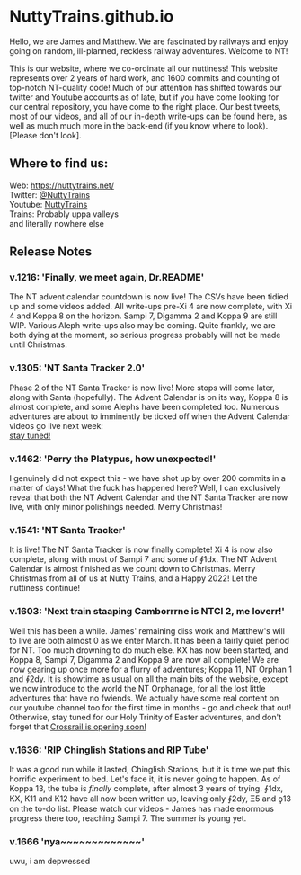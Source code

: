 # NuttyTrains.github.io
Hello, we are James and Matthew. We are fascinated by railways and enjoy going on random, ill-planned, reckless railway adventures. Welcome to NT!  

This is our website, where we co-ordinate all our nuttiness! This website represents over 2 years of hard work, and 1600 commits and counting of 
top-notch NT-quality code! Much of our attention has shifted towards our twitter and Youtube accounts as of late, but if you have come 
looking for our central repository, you have come to the right place. Our best tweets, most of our videos, and all of our in-depth write-ups can be found here, as well 
as much much more in the back-end (if you know where to look). [Please don't look].

## Where to find us:
Web: https://nuttytrains.net/  
Twitter: <a href="https://twitter.com/NuttyTrains">@NuttyTrains</a>  
Youtube: <a href="https://www.youtube.com/channel/UClR0hSe8ki-Wn9PD-2_gHdQ">NuttyTrains</a>  
Trains: Probably uppa valleys  
and literally nowhere else

## Release Notes
### v.1216: 'Finally, we meet again, Dr.README'
The NT advent calendar countdown is now live! The CSVs have been tidied up and some videos added. All write-ups pre-Xi 4 are now complete, with Xi 4 and Koppa 8 on the 
horizon. Sampi 7, Digamma 2 and Koppa 9 are still WIP. Various Aleph write-ups also may be coming. Quite frankly, we are both dying at the moment, so serious progress 
probably will not be made until Christmas.

### v.1305: 'NT Santa Tracker 2.0'
Phase 2 of the NT Santa Tracker is now live! More stops will come later, along with Santa (hopefully). The Advent Calendar is on its way, Koppa 8 is almost complete, and 
some Alephs have been completed too. Numerous adventures are about to imminently be ticked off when the Advent Calendar videos go live next week:  
<a href="https://www.youtube.com/playlist?list=PL_j-qqG4iXvqASbvqtkY5Zbx-wg7ydTT4">stay tuned!</a>

### v.1462: 'Perry the Platypus, how unexpected!'
I genuinely did not expect this - we have shot up by over 200 commits in a matter of days! What the fuck has happened here? Well, I can exclusively reveal that both the 
NT Advent Calendar and the NT Santa Tracker are now live, with only minor polishings needed. Merry Christmas!

### v.1541: 'NT Santa Tracker'
It is live! The NT Santa Tracker is now finally complete! Xi 4 is now also complete, along with most of Sampi 7 and some of ∮1dx. The NT Advent Calendar is almost finished 
as we count down to Christmas. Merry Christmas from all of us at Nutty Trains, and a Happy 2022! Let the nuttiness continue!

### v.1603: 'Next train staaping Camborrrne is NTCI 2, me loverr!'
Well this has been a while. James' remaining diss work and Matthew's will to live are both almost 0 as we enter March. It has been a fairly quiet period for NT. Too much 
drowning to do much else. KX has now been started, and Koppa 8, Sampi 7, Digamma 2 and Koppa 9 are now all complete! We are now gearing up once more for a flurry of 
adventures; Koppa 11, NT Orphan 1 and ∮2dy. It is showtime as usual on all the main bits of the website, except we now introduce to the world the NT Orphanage, for all the 
lost little adventures that have no fwiends. We actually have some real content on our youtube channel too for the first time in months - go and check that out! Otherwise, 
stay tuned for our Holy Trinity of Easter adventures, and don't forget that <a href="https://www.youtube.com/watch?v=dQw4w9WgXcQ">Crossrail is opening soon!</a>

### v.1636: 'RIP Chinglish Stations and RIP Tube'
It was a good run while it lasted, Chinglish Stations, but it is time we put this horrific experiment to bed. Let's face it, it is never going to happen. As of Koppa 13, 
the tube is _finally_ complete, after almost 3 years of trying. ∮1dx, KX, K11 and K12 have all now been written up, leaving only ∮2dy, Ξ5 and ϙ13 on the to-do list. Please 
watch our videos - James has made enormous progress there too, reaching Sampi 7. The summer is young yet.

### v.1666 'nya~~~~~~~~~~~~~'

uwu, i am depwessed